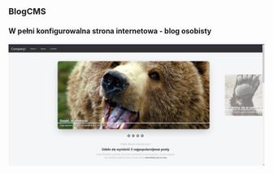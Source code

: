 ### BlogCMS

#### W pełni konfigurowalna strona internetowa - blog osobisty

![](Images/blog1.JPG)

